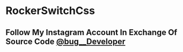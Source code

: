 # RockerSwitchCss
## Follow My Instagram Account In Exchange Of Source Code <a href="/">@bug__Developer</a>
